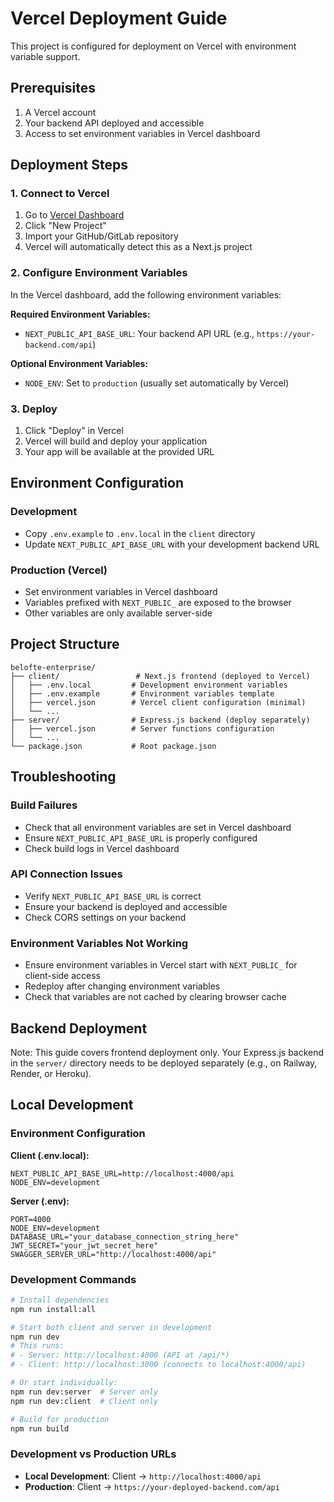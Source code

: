 # Vercel Deployment Guide

This project is configured for deployment on Vercel with environment variable support.

## Prerequisites

1. A Vercel account
2. Your backend API deployed and accessible
3. Access to set environment variables in Vercel dashboard

## Deployment Steps

### 1. Connect to Vercel

1. Go to [Vercel Dashboard](https://vercel.com/dashboard)
2. Click "New Project"
3. Import your GitHub/GitLab repository
4. Vercel will automatically detect this as a Next.js project

### 2. Configure Environment Variables

In the Vercel dashboard, add the following environment variables:

**Required Environment Variables:**
- `NEXT_PUBLIC_API_BASE_URL`: Your backend API URL (e.g., `https://your-backend.com/api`)

**Optional Environment Variables:**
- `NODE_ENV`: Set to `production` (usually set automatically by Vercel)

### 3. Deploy

1. Click "Deploy" in Vercel
2. Vercel will build and deploy your application
3. Your app will be available at the provided URL

## Environment Configuration

### Development
- Copy `.env.example` to `.env.local` in the `client` directory
- Update `NEXT_PUBLIC_API_BASE_URL` with your development backend URL

### Production (Vercel)
- Set environment variables in Vercel dashboard
- Variables prefixed with `NEXT_PUBLIC_` are exposed to the browser
- Other variables are only available server-side

## Project Structure

```
belofte-enterprise/
├── client/                 # Next.js frontend (deployed to Vercel)
│   ├── .env.local         # Development environment variables
│   ├── .env.example       # Environment variables template
│   ├── vercel.json        # Vercel client configuration (minimal)
│   └── ...
├── server/                # Express.js backend (deploy separately)
│   ├── vercel.json        # Server functions configuration
│   └── ...
└── package.json           # Root package.json
```

## Troubleshooting

### Build Failures
- Check that all environment variables are set in Vercel dashboard
- Ensure `NEXT_PUBLIC_API_BASE_URL` is properly configured
- Check build logs in Vercel dashboard

### API Connection Issues
- Verify `NEXT_PUBLIC_API_BASE_URL` is correct
- Ensure your backend is deployed and accessible
- Check CORS settings on your backend

### Environment Variables Not Working
- Ensure environment variables in Vercel start with `NEXT_PUBLIC_` for client-side access
- Redeploy after changing environment variables
- Check that variables are not cached by clearing browser cache

## Backend Deployment

Note: This guide covers frontend deployment only. Your Express.js backend in the `server/` directory needs to be deployed separately (e.g., on Railway, Render, or Heroku).

## Local Development

### Environment Configuration
**Client (.env.local):**
```
NEXT_PUBLIC_API_BASE_URL=http://localhost:4000/api
NODE_ENV=development
```

**Server (.env):**
```
PORT=4000
NODE_ENV=development
DATABASE_URL="your_database_connection_string_here"
JWT_SECRET="your_jwt_secret_here"
SWAGGER_SERVER_URL="http://localhost:4000/api"
```

### Development Commands
```bash
# Install dependencies
npm run install:all

# Start both client and server in development
npm run dev
# This runs:
# - Server: http://localhost:4000 (API at /api/*)
# - Client: http://localhost:3000 (connects to localhost:4000/api)

# Or start individually:
npm run dev:server  # Server only
npm run dev:client  # Client only

# Build for production
npm run build
```

### Development vs Production URLs
- **Local Development**: Client → `http://localhost:4000/api`
- **Production**: Client → `https://your-deployed-backend.com/api`
